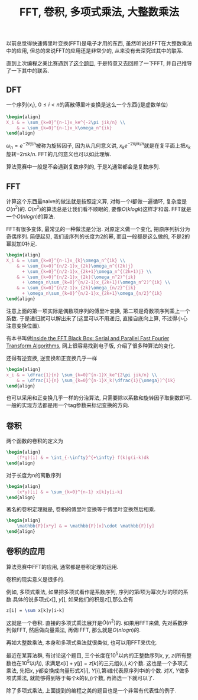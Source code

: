 ﻿---
title: FFT, 卷积, 多项式乘法, 大整数乘法
layout: post
tags: ['public', 'post', 'algorithm', 'ACM/ICPC']
keywords: ['FFT', '快速傅里叶变换', '大整数乘法', 'ACM/ICPC', '多项式乘法']
mathjax: true
time: 2013-06-26 20:35
---

以前总觉得快速傅里叶变换(FFT)是电子才用的东西, 虽然听说过FFT在大整数乘法中的应用, 但总的来说FFT的应用还是非常少的, 从来没有去深究过其中的联系.

直到上次编程之美比赛遇到了[这个题目](/posts/minimal-hamming-distance-substring/), 于是特意又去回顾了一下FFT, 并自己推导了一下其中的联系.

## DFT

一个序列{$x_i$}, $0\leq i<n$的离散傅里叶变换是这么一个东西($j$是虚数单位)

``` latex
\begin{align}
X_i & = \sum_{k=0}^{n-1}x_ke^{-2\pi jik/n} \\
    & = \sum_{k=0}^{n-1}x_k\omega_n^{ik}
\end{align}
```
$\omega_n = e^{-2\pi j/n}$被称为旋转因子, 因为从几何意义讲, $x_ke^{-2\pi jik/n}$就是在复平面上把$x_k$旋转$-2\pi ik/n$. FFT的几何意义也可以如此理解.

算法竞赛中一般是不会遇到复数序列的, 于是$X_i$通常都会是复数序列. 

## FFT

计算这个东西最naive的做法就是按照定义算, 对每一个$i$都做一遍循环, 复杂度是$O(n^2)$的. $O(n^2)$的算法总是让我们看不顺眼的, 要像$O(klogk)$这样才和谐. FFT就是一个$O(nlogn)$的算法.

FFT有很多变体, 最常见的一种做法是分治. 对原定义做一个变化, 把原序列拆分为奇偶序列. 简便起见, 我们设序列的长度为2的幂, 而且一般都是这么做的, 不是2的幂就加0补足.

``` latex
\begin{align}
X_i & = \sum_{k=0}^{n-1}x_{k}\omega_n^{ik} \\
    & = \sum_{k=0}^{n/2-1}x_{2k}\omega_n^{(2k)j} 
      + \sum_{k=0}^{n/2-1}x_{2k+1}\omega_n^{(2k+1)j} \\
    & = \sum_{k=0}^{n/2-1}x_{2k}(\omega_n^2)^{ik} 
      + \omega_n\sum_{k=0}^{n/2-1}x_{2k+1}(\omega_n^2)^{ik} \\
    & = \sum_{k=0}^{n/2-1}x_{2k}\omega_{n/2}^{ik} 
      + \omega_n\sum_{k=0}^{n/2-1}x_{2k+1}\omega_{n/2}^{ik}
\end{align}
```

注意上面的第一项实际是偶数项序列的傅里叶变换, 第二项是奇数项序列乘上一个系数. 于是递归就可以解出来了(这里可以不用递归, 直接自底向上算, 不过得小心注意变换位置).

有本书叫做[Inside the FFT Black Box: Serial and Parallel Fast Fourier Transform Algorithms](http://www.amazon.com/Inside-FFT-Black-Box-Computational/dp/0849302706), 网上很容易找到电子版, 介绍了很多种算法的变化.

还得有逆变换, 逆变换和正变换几乎一样

``` latex
\begin{align}
x_i & = \dfrac{1}{n} \sum_{k=0}^{n-1}X_ke^{2\pi jik/n} \\
    & = \dfrac{1}{n} \sum_{k=0}^{n-1}X_k(\dfrac{1}{\omega})^{ik}
\end{align}
```

也可以采用和正变换几乎一样的分治算法, 只需要除以系数和旋转因子取倒数即可. 一般的实现方法都是用一个tag参数来标记变换的方向.

## 卷积

两个函数的卷积的定义为

``` latex
\begin{align}
    (f*g)(i) & = \int_{-\infty}^{+\infty} f(k)g(i-k)dk
\end{align}
```

对于长度为n的离散序列

``` latex
\begin{align}
    (x*y)[i] & = \sum_{k=0}^{n-1} x[k]y[i-k]
\end{align}
```

著名的卷积定理就是, 卷积的傅里叶变换等于傅里叶变换然后相乘.


``` latex
\begin{align}
    \mathbb{F}[x*y] & = \mathbb{F}[x]\cdot \mathbb{F}[y]
\end{align}
```

## 卷积的应用

算法竞赛中FFT的应用, 通常都是卷积定理的运用.

卷积的现实意义是很多的.

例如, 多项式乘法, 如果把多项式看作是系数序列, 序列的第$i$项为幂次为i的项的系数.具体的说多项式$x[]$, $y[]$, 如果他们的积是$z[]$,那么会有

``` latex
z[i] = \sum x[k]y[i-k]
```

这就是一个卷积. 直接的多项式乘法展开是$O(n^2)$的. 如果用FFT来做, 先对系数序列做FFT, 然后做向量乘法, 再做IFFT, 那么就是$O(nlogn)$的.

再如大整数乘法, 本身和多项式乘法就很类似, 也可以用FFT来优化.

最近在某算法群, 有讨论这个题目, 三个长度在$10^5$以内的正整数序列$x$, $y$, $z$(所有整数也在$10^5$以内), 求满足$x[i]+y[j]=z[k]$的三元组$(i,j,k)$个数. 这也是一个多项式乘法, 先把$x$, $y$都变换成向量形式$X[i]$, $Y[i]$,第i维代表原序列中i的个数. 对$X$, $Y$做多项式乘法, 就能够得到等于每个$k$的$(i,j)$个数, 再筛选一下就可以了.

除了多项式乘法, 上面提到的编程之美的题目也是一个非常有代表性的例子.
